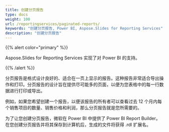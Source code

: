 ```yaml
---  
title: 创建分页报告  
type: docs  
weight: 100  
url: /reportingservices/paginated-reports/  
keywords: "创建分页报告, Power BI, Aspose.Slides for Reporting Services"  
description: "创建分页报告"  
---  
```


{{% alert color="primary" %}}  

Aspose.Slides for Reporting Services 实现了对 Power BI 的支持。  

{{% /alert %}}  

分页报告是格式设计良好的、适合在一页上显示的报告。这种报告非常适合导出操作和打印。分页报告的设计旨在提供尽可能多的页面，以便为您表格中的每一行数据进行打印或导出。  

例如，如果您希望创建一个报告，以便该报告的所有者可以查看过去 12 个月内每个销售项目的数量、销售价格和利润，那么分页报告就是您所需要的。  

为了让您创建分页报告，微软在 Power BI 中提供了 Power BI Report Builder。在您创建分页报告并将其保存到计算机后，生成的文件将获得 .rdl 扩展名。  